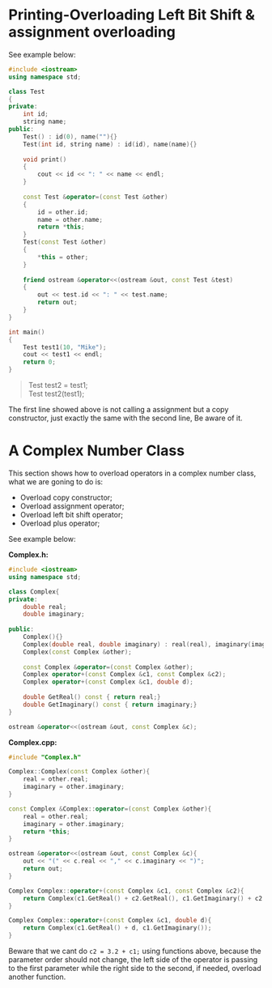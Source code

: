 # Printing-Overloading Left Bit Shift & assignment overloading
See example below:
```C++
#include <iostream>
using namespace std;

class Test
{
private:
    int id;
    string name;
public:
    Test() : id(0), name(""){}
    Test(int id, string name) : id(id), name(name){}
	
    void print()
    {
        cout << id << ": " << name << endl;
    }
	
    const Test &operator=(const Test &other)
    {
        id = other.id;
        name = other.name;
        return *this;
    }
    Test(const Test &other)
    {
        *this = other;
    }
	
    friend ostream &operator<<(ostream &out, const Test &test)
    {
        out << test.id << ": " << test.name;
        return out;
    }
}

int main()
{
    Test test1(10, "Mike");
    cout << test1 << endl;
    return 0;
}
```
> Test test2 = test1;  
> Test test2(test1);  

The first line showed above is not calling a assignment but a copy constructor, just exactly the same with the second line, Be aware of it.  
# A Complex Number Class  
This section shows how to overload operators in a complex number class, what we are goning to do is:
- Overload copy constructor;
- Overload assignment operator;
- Overload left bit shift operator;
- Overload plus operator;

See example below:  

**Complex.h:**  
```C++
#include <iostream>
using namespace std;

class Complex{
private:
	double real;
	double imaginary;
	
public:
	Complex(){}
	Complex(double real, double imaginary) : real(real), imaginary(imaginary){}
	Complex(const Complex &other);
	
	const Complex &operator=(const Complex &other);
	Complex operator+(const Complex &c1, const Complex &c2);
	Complex operator+(const Complex &c1, double d);
	
	double GetReal() const { return real;}
	double GetImaginary() const { return imaginary;}
}

ostream &operator<<(ostream &out, const Complex &c);
```
**Complex.cpp:**
```C++
#include "Complex.h"

Complex::Complex(const Complex &other){
	real = other.real;
	imaginary = other.imaginary;
}

const Complex &Complex::operator=(const Complex &other){
	real = other.real;
	imaginary = other.imaginary;
	return *this;
}

ostream &operator<<(ostream &out, const Complex &c){
	out << "(" << c.real << "," << c.imaginary << ")";
	return out;
}

Complex Complex::operator+(const Complex &c1, const Complex &c2){
	return Complex(c1.GetReal() + c2.GetReal(), c1.GetImaginary() + c2.GetImaginary());
}

Complex Complex::operator+(const Complex &c1, double d){
	return Complex(c1.GetReal() + d, c1.GetImaginary());
}
```
Beware that we cant do `c2 = 3.2 + c1;` using functions above, because the parameter order should not change, the left side of the operator is passing to the first parameter while the right side to the second, if needed, overload another function.
